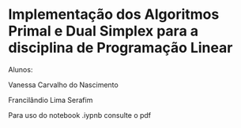 # Implementação dos Algoritmos Primal e Dual Simplex para a disciplina de Programação Linear

Alunos:

Vanessa Carvalho do Nascimento

Francilândio Lima Serafim

Para uso do notebook .iypnb consulte o pdf 
